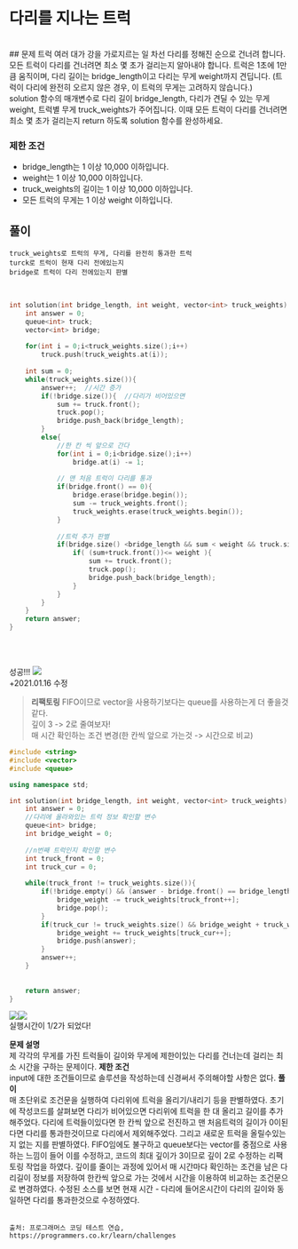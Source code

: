 # 다리를 지나는 트럭
<br>
## 문제
트럭 여러 대가 강을 가로지르는 일 차선 다리를 정해진 순으로 건너려 합니다. 
모든 트럭이 다리를 건너려면 최소 몇 초가 걸리는지 알아내야 합니다. 
트럭은 1초에 1만큼 움직이며, 다리 길이는 bridge_length이고 다리는 무게 weight까지 견딥니다.
(트럭이 다리에 완전히 오르지 않은 경우, 이 트럭의 무게는 고려하지 않습니다.)<br>
solution 함수의 매개변수로 다리 길이 bridge_length, 다리가 견딜 수 있는 무게 weight, 트럭별 무게 truck_weights가 주어집니다. 
이때 모든 트럭이 다리를 건너려면 최소 몇 초가 걸리는지 return 하도록 solution 함수를 완성하세요.
<br>

### 제한 조건
 - bridge_length는 1 이상 10,000 이하입니다.
 - weight는 1 이상 10,000 이하입니다.
 - truck_weights의 길이는 1 이상 10,000 이하입니다.
 - 모든 트럭의 무게는 1 이상 weight 이하입니다.



## 풀이
	truck_weights로 트럭의 무게, 다리를 완전히 통과한 트럭
	turck로 트럭이 현재 다리 전에있는지
	bridge로 트럭이 다리 전에있는지 판별
<br>


```c++
int solution(int bridge_length, int weight, vector<int> truck_weights) {
    int answer = 0;
    queue<int> truck;
    vector<int> bridge;
    
    for(int i = 0;i<truck_weights.size();i++)
        truck.push(truck_weights.at(i));
    
    int sum = 0;
    while(truck_weights.size()){
        answer++;  //시간 증가
        if(!bridge.size()){  //다리가 비어있으면
            sum += truck.front();
            truck.pop();
            bridge.push_back(bridge_length);
        }
        else{
            //한 칸 씩 앞으로 간다
            for(int i = 0;i<bridge.size();i++)
                bridge.at(i) -= 1;
            
            // 맨 처음 트럭이 다리를 통과
            if(bridge.front() == 0){
                bridge.erase(bridge.begin());
                sum -= truck_weights.front();
                truck_weights.erase(truck_weights.begin());
            }
            
            //트럭 추가 판별
            if(bridge.size() <bridge_length && sum < weight && truck.size()){
                if( (sum+truck.front())<= weight ){
                    sum += truck.front();
                    truck.pop();
                    bridge.push_back(bridge_length);
                }
            }
        }
    }
    return answer;
}
```

<br><br>


성공!!!
![](https://images.velog.io/images/hanturtle/post/b32af1bb-97e8-48c3-a04f-5f5fba3cd116/%E1%84%89%E1%85%B3%E1%84%8F%E1%85%B3%E1%84%85%E1%85%B5%E1%86%AB%E1%84%89%E1%85%A3%E1%86%BA%202020-08-02%20%E1%84%8B%E1%85%A9%E1%84%8C%E1%85%A5%E1%86%AB%202.12.46.png)<br>
 +2021.01.16 수정<br>
> **리팩토링**
FIFO이므로 vector을 사용하기보다는 queue를 사용하는게 더 좋을것같다.<br>
깊이 3 -> 2로 줄여보자!<br>
매 시간 확인하는 조건 변경(한 칸씩 앞으로 가는것 -> 시간으로 비교)

```c++
#include <string>
#include <vector>
#include <queue>

using namespace std;

int solution(int bridge_length, int weight, vector<int> truck_weights) {
    int answer = 0;
    //다리에 올라와있는 트럭 정보 확인할 변수
    queue<int> bridge;
    int bridge_weight = 0;
    
    //n번째 트럭인지 확인할 변수
    int truck_front = 0;
    int truck_cur = 0;
    
    while(truck_front != truck_weights.size()){
        if(!bridge.empty() && (answer - bridge.front() == bridge_length)){
            bridge_weight -= truck_weights[truck_front++];
            bridge.pop();
        }
        if(truck_cur != truck_weights.size() && bridge_weight + truck_weights[truck_cur] <= weight){
            bridge_weight += truck_weights[truck_cur++];
            bridge.push(answer);
        }
        answer++;
    }
    
    
    return answer;
}
```
![](https://images.velog.io/images/hanturtle/post/75a1d1b9-3fbe-4d28-ac08-ee2eb2bffa76/image.png)![](https://images.velog.io/images/hanturtle/post/2e5fb56d-ed88-44cd-8961-b9fcb179577a/image.png)<br>실행시간이 1/2가 되었다!
<br>





**문제 설명** <br>
제 각각의 무게를 가진 트럭들이 길이와 무게에 제한이있는 다리를 건너는데 걸리는 최소 시간을 구하는 문제이다.
**제한 조건** <br>
input에 대한 조건들이므로 솔루션을 작성하는데 신경써서 주의해야할 사항은 없다.
**풀이** <br>
매 초단위로 조건문을 실행하여 다리위에 트럭을 올리기/내리기 등을 판별하였다.
초기에 작성코드를 살펴보면 다리가 비어있으면 다리위에 트럭을 한 대 올리고 길이를 추가해주었다.
다리에 트럭들이있다면 한 칸씩 앞으로 전진하고 맨 처음트럭의 길이가 0이된다면 다리를 통과한것이므로 다리에서 제외해주었다. 그리고 새로운 트럭을 올릴수있는지 없는 지를 판별하였다.
FIFO임에도 불구하고 queue보다는 vector를 중점으로 사용하는 느낌이 들어 이를 수정하고, 코드의 최대 깊이가 3이므로 깊이 2로 수정하는 리팩토링 작업을 하였다.
깊이를 줄이는 과정에 있어서 매 시간마다 확인하는 조건을 남은 다리길이 정보를 저장하여 한칸씩 앞으로 가는 것에서  시간을 이용하여 비교하는 조건문으로 변경하였다.
수정된 소스를 보면 현재 시간 - 다리에 들어온시간이 다리의 길이와 동일하면 다리를 통과한것으로 수정하였다.<br><br>

	출처: 프로그래머스 코딩 테스트 연습, https://programmers.co.kr/learn/challenges
